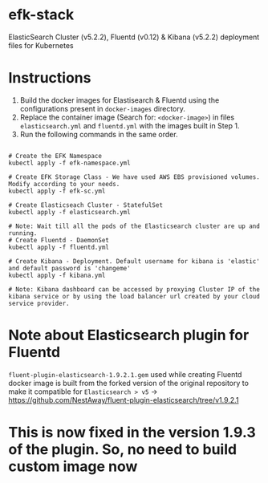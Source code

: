 # efk-stack
ElasticSearch Cluster (v5.2.2), Fluentd (v0.12) &amp; Kibana (v5.2.2) deployment files for Kubernetes

# Instructions
1. Build the docker images for Elastisearch & Fluentd using the configurations present in `docker-images` directory.
2. Replace the container image (Search for: `<docker-image>`) in files `elasticsearch.yml` and `fluentd.yml` with the images built in Step 1.
3. Run the following commands in the same order.

```

# Create the EFK Namespace
kubectl apply -f efk-namespace.yml

# Create EFK Storage Class - We have used AWS EBS provisioned volumes. Modify according to your needs.
kubectl apply -f efk-sc.yml

# Create Elasticseach Cluster - StatefulSet
kubectl apply -f elasticsearch.yml

# Note: Wait till all the pods of the Elasticsearch cluster are up and running.
# Create Fluentd - DaemonSet
kubectl apply -f fluentd.yml

# Create Kibana - Deployment. Default username for kibana is 'elastic' and default password is 'changeme'
kubectl apply -f kibana.yml

# Note: Kibana dashboard can be accessed by proxying Cluster IP of the kibana service or by using the load balancer url created by your cloud service provider.

```
# Note about Elasticsearch plugin for Fluentd

`fluent-plugin-elasticsearch-1.9.2.1.gem` used while creating Fluentd docker image is built from the forked version of the original repository to make it compatible for `Elasticsearch > v5` -> https://github.com/NestAway/fluent-plugin-elasticsearch/tree/v1.9.2.1

# This is now fixed in the version 1.9.3 of the plugin. So, no need to build custom image now
